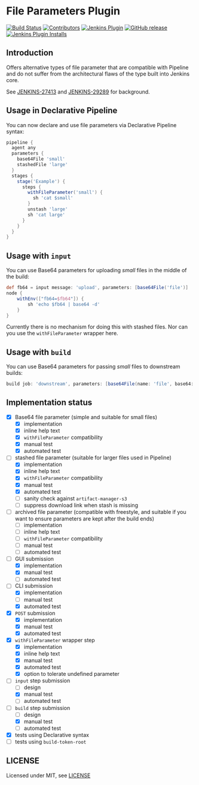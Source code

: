 # File Parameters Plugin

[![Build Status](https://ci.jenkins.io/job/Plugins/job/file-parameters-plugin/job/master/badge/icon)](https://ci.jenkins.io/job/Plugins/job/file-parameters-plugin/job/master/)
[![Contributors](https://img.shields.io/github/contributors/jenkinsci/file-parameters-plugin.svg)](https://github.com/jenkinsci/file-parameters-plugin/graphs/contributors)
[![Jenkins Plugin](https://img.shields.io/jenkins/plugin/v/file-parameters-plugin.svg)](https://plugins.jenkins.io/file-parameters-plugin)
[![GitHub release](https://img.shields.io/github/release/jenkinsci/file-parameters-plugin.svg?label=changelog)](https://github.com/jenkinsci/file-parameters-plugin/releases/latest)
[![Jenkins Plugin Installs](https://img.shields.io/jenkins/plugin/i/file-parameters-plugin.svg?color=blue)](https://plugins.jenkins.io/file-parameters-plugin)

## Introduction

Offers alternative types of file parameter that are compatible with Pipeline and do not suffer from the architectural flaws of the type built into Jenkins core.

See [JENKINS-27413](https://issues.jenkins-ci.org/browse/JENKINS-27413) and [JENKINS-29289](https://issues.jenkins-ci.org/browse/JENKINS-29289) for background.

## Usage in Declarative Pipeline

You can now declare and use file parameters via Declarative Pipeline syntax:

```groovy
pipeline {
  agent any
  parameters {
    base64File 'small'
    stashedFile 'large'
  }
  stages {
    stage('Example') {
      steps {
        withFileParameter('small') {
          sh 'cat $small'
        }
        unstash 'large'
        sh 'cat large'
      }
    }
  }
}
```

## Usage with `input`

You can use Base64 parameters for uploading _small_ files in the middle of the build:

```groovy
def fb64 = input message: 'upload', parameters: [base64File('file')]
node {
    withEnv(["fb64=$fb64"]) {
        sh 'echo $fb64 | base64 -d'
    }
}
```

Currently there is no mechanism for doing this with stashed files.
Nor can you use the `withFileParameter` wrapper here.

## Usage with `build`

You can use Base64 parameters for passing _small_ files to downstream builds:

```groovy
build job: 'downstream', parameters: [base64File(name: 'file', base64: 'aGVsbG8=')]
```

## Implementation status

- [X] Base64 file parameter (simple and suitable for small files)
  - [X] implementation
  - [X] inline help text
  - [X] `withFileParameter` compatibility
  - [X] manual test
  - [X] automated test
- [ ] stashed file parameter (suitable for larger files used in Pipeline)
  - [X] implementation
  - [X] inline help text
  - [X] `withFileParameter` compatibility
  - [X] manual test
  - [X] automated test
  - [ ] sanity check against `artifact-manager-s3`
  - [ ] suppress download link when stash is missing
- [ ] archived file parameter (compatible with freestyle, and suitable if you want to ensure parameters are kept after the build ends)
  - [ ] implementation
  - [ ] inline help text
  - [ ] `withFileParameter` compatibility
  - [ ] manual test
  - [ ] automated test
- [ ] GUI submission
  - [X] implementation
  - [X] manual test
  - [ ] automated test
- [ ] CLI submission
  - [X] implementation
  - [ ] manual test
  - [X] automated test
- [X] `POST` submission
  - [X] implementation
  - [X] manual test
  - [X] automated test
- [X] `withFileParameter` wrapper step
  - [X] implementation
  - [X] inline help text
  - [X] manual test
  - [X] automated test
  - [X] option to tolerate undefined parameter
- [ ] `input` step submission
  - [ ] design
  - [X] manual test
  - [ ] automated test
- [ ] `build` step submission
  - [ ] design
  - [X] manual test
  - [ ] automated test
- [X] tests using Declarative syntax
- [ ] tests using `build-token-root`

## LICENSE

Licensed under MIT, see [LICENSE](LICENSE.md)
